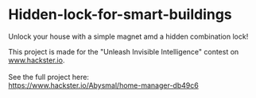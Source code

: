 # Hidden-lock-for-smart-buildings
Unlock your house with a simple magnet amd a hidden combination lock!

This project is made for the "Unleash Invisible Intelligence" contest on www.hackster.io.
<br>
<br>
See the full project here:
<br>
https://www.hackster.io/Abysmal/home-manager-db49c6
